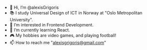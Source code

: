 - 👋 Hi, I’m @alexisGrigoris
- 📚 I study Universal Design of ICT in Norway at "Oslo Metropolitan University".
- 👀 I’m interested in Frontend Development.
- 🌱 I’m currently learning React.
- 🎮 My hobbies are video games, and playing football!
- 📫 How to reach me "alexisgrigoris@gmail.com"

<!---
alexisGrigoris/alexisGrigoris is a ✨ special ✨ repository because its `README.md` (this file) appears on your GitHub profile.
You can click the Preview link to take a look at your changes.
--->
